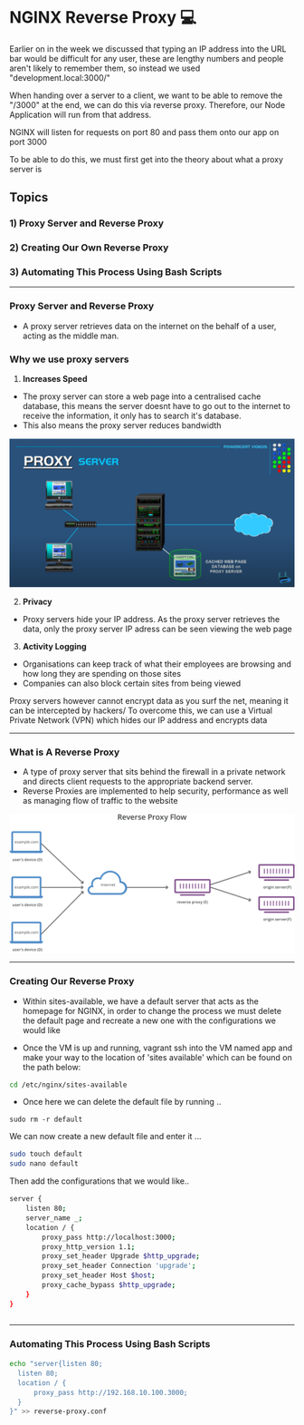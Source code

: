 # NGINX Reverse Proxy :computer:

Earlier on in the week we discussed that typing an IP address into the URL bar would be difficult for any user,
these are lengthy numbers and people aren't likely to remember them, so instead we used "development.local:3000/"

When handing over a server to a client, we want to be able to remove the "/3000" at the end, we can do this via
reverse proxy. Therefore, our Node Application will run from that address.

NGINX will listen for requests on port 80 and pass them onto our app on port 3000

To be able to do this, we must first get into the theory about what a proxy server is

## Topics 

### 1) Proxy Server and Reverse Proxy

### 2) Creating Our Own Reverse Proxy

### 3) Automating This Process Using Bash Scripts

---


### Proxy Server and Reverse Proxy

- A proxy server retrieves data on the internet on the behalf of a user, acting as the middle man.

### Why we use proxy servers

1. **Increases Speed**
- The proxy server can store a web page into a centralised cache database, this means the server doesnt have to go out to
the internet to receive the information, it only has to search it's database.
- This also means the proxy server reduces bandwidth

![Proxy Server Speed](images/proxy-server-cache.png)


2. **Privacy**
- Proxy servers hide your IP address. As the proxy server retrieves the data, only the proxy server IP adress can be seen
viewing the web page

3. **Activity Logging**
- Organisations can keep track of what their employees are browsing and how long they are spending on those sites
- Companies can also block certain sites from being viewed

Proxy servers however cannot encrypt data as you surf the net, meaning it can be intercepted by hackers/
To overcome this, we can use a Virtual Private Network (VPN) which hides our IP address and encrypts data

---

### What is A Reverse Proxy

- A type of proxy server that sits behind the firewall in a private network and directs client requests to the appropriate
backend server.
- Reverse Proxies are implemented to help security, performance as well as managing flow of traffic to the website



![Proxy Image](images/Reverse-Proxy-Flow.svg)

---

### Creating Our Reverse Proxy

- Within sites-available, we have a default server that acts as the homepage for NGINX, in order to change the process we must
delete the default page and recreate a new one with the configurations we would like

- Once the VM is up and running, vagrant ssh into the VM named app and make your way to the location of 'sites available'
which can be found on the path below:

```bash
cd /etc/nginx/sites-available
```

- Once here we can delete the default file by running ..
```
sudo rm -r default
```
We can now create a new default file and enter it ... 

```bash
sudo touch default
sudo nano default
```
Then add the configurations that we would like..

```bash
server {
    listen 80;
    server_name _;
    location / {
        proxy_pass http://localhost:3000;
        proxy_http_version 1.1;
        proxy_set_header Upgrade $http_upgrade;
        proxy_set_header Connection 'upgrade';
        proxy_set_header Host $host;
        proxy_cache_bypass $http_upgrade;
    }
}

```

```bash

```
---

### Automating This Process Using Bash Scripts












```bash
echo "server{listen 80;
  listen 80;
  location / {
      proxy_pass http://192.168.10.100.3000;
  }
}" >> reverse-proxy.conf
```
